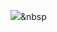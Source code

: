 <img src="https://img.shields.io/badge/Javascript-f7df1e&style=flat-square&logo=Javascript&logoColor=white"/></a>&nbsp
